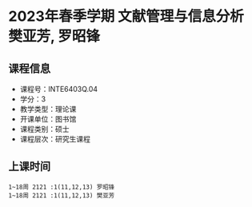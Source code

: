 # 2023年春季学期 文献管理与信息分析 樊亚芳, 罗昭锋






## 课程信息

- 课程号：INTE6403Q.04
- 学分：3
- 教学类型：理论课
- 开课单位：图书馆
- 课程类别：硕士
- 课程层次：研究生课程

## 上课时间

```
1~18周 2121 :1(11,12,13) 罗昭锋
1~18周 2121 :1(11,12,13) 樊亚芳
```

